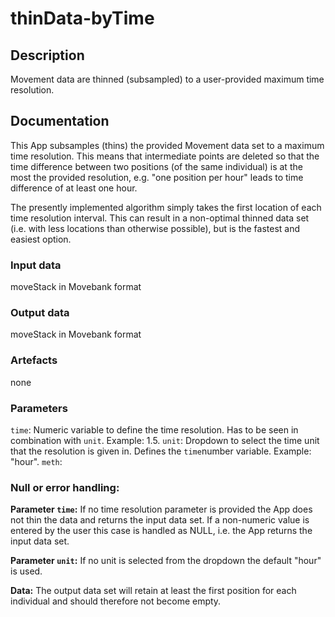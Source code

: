 # thinData-byTime

## Description
Movement data are thinned (subsampled) to a user-provided maximum time resolution. 

## Documentation
This App subsamples (thins) the provided Movement data set to a maximum time resolution. This means that intermediate points are deleted so that the time difference between two positions (of the same individual) is at the most the provided resolution, e.g. "one position per hour" leads to time difference of at least one hour.

The presently implemented algorithm simply takes the first location of each time resolution interval. This can result in a non-optimal thinned data set (i.e. with less locations than otherwise possible), but is the fastest and easiest option.

### Input data
moveStack in Movebank format

### Output data
moveStack in Movebank format

### Artefacts
none

### Parameters 
`time`: Numeric variable to define the time resolution. Has to be seen in combination with `unit`. Example: 1.5.
`unit`: Dropdown to select the time unit that the resolution is given in. Defines the `time`number variable. Example: "hour". 
`meth`: 

### Null or error handling:
**Parameter `time`:** If no time resolution parameter is provided the App does not thin the data and returns the input data set. If a non-numeric value is entered by the user this case is handled as NULL, i.e. the App returns the input data set.

**Parameter `unit`:** If no unit is selected from the dropdown the default "hour" is used. 

**Data:** The output data set will retain at least the first position for each individual and should therefore not become empty.